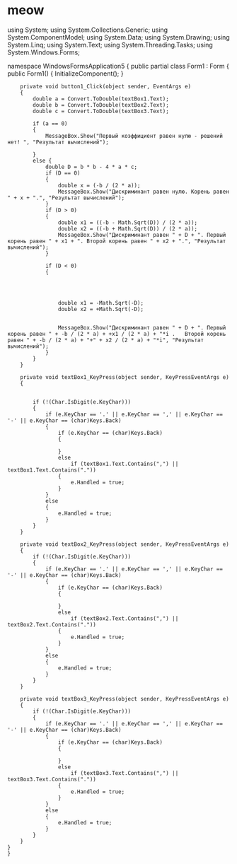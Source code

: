 # meow
using System;
using System.Collections.Generic;
using System.ComponentModel;
using System.Data;
using System.Drawing;
using System.Linq;
using System.Text;
using System.Threading.Tasks;
using System.Windows.Forms;

namespace WindowsFormsApplication5
{
    public partial class Form1 : Form
    {
        public Form1()
        {
            InitializeComponent();
        }

        private void button1_Click(object sender, EventArgs e)
        {
            double a = Convert.ToDouble(textBox1.Text);
            double b = Convert.ToDouble(textBox2.Text);
            double c = Convert.ToDouble(textBox3.Text);

            if (a == 0)
            {
                MessageBox.Show("Первый коэффициент равен нулю - решений нет! ", "Результат вычислений");

            }
            else {
                double D = b * b - 4 * a * c;
                if (D == 0)
                {
                    double x = (-b / (2 * a));
                    MessageBox.Show("Дискриминант равен нулю. Корень равен " + x + ".", "Результат вычислений");
                }
                if (D > 0)
                {
                    double x1 = ((-b - Math.Sqrt(D)) / (2 * a));
                    double x2 = ((-b + Math.Sqrt(D)) / (2 * a));
                    MessageBox.Show("Дискриминант равен " + D + ". Первый корень равен " + x1 + ". Второй корень равен " + x2 + ".", "Результат вычислений");
                }

                if (D < 0)
                {




                    double x1 = -Math.Sqrt(-D);
                    double x2 = +Math.Sqrt(-D);


                    MessageBox.Show("Дискриминант равен " + D + ". Первый корень равен " + -b / (2 * a) + +x1 / (2 * a) + "*i .   Второй корень равен " + -b / (2 * a) + "+" + x2 / (2 * a) + "*i", "Результат вычислений");
                }
            }
        }

        private void textBox1_KeyPress(object sender, KeyPressEventArgs e)
        {

            
            if (!(Char.IsDigit(e.KeyChar)))
            {
                if (e.KeyChar == '.' || e.KeyChar == ',' || e.KeyChar == '-' || e.KeyChar == (char)Keys.Back)
                {
                    if (e.KeyChar == (char)Keys.Back)
                    {

                    }
                    else
                        if (textBox1.Text.Contains(",") || textBox1.Text.Contains("."))
                    {
                        e.Handled = true;
                    }
                }
                else
                {
                    e.Handled = true;
                }
            }
        }

        private void textBox2_KeyPress(object sender, KeyPressEventArgs e)
        {
            if (!(Char.IsDigit(e.KeyChar)))
            {
                if (e.KeyChar == '.' || e.KeyChar == ',' || e.KeyChar == '-' || e.KeyChar == (char)Keys.Back)
                {
                    if (e.KeyChar == (char)Keys.Back)
                    {

                    }
                    else
                        if (textBox2.Text.Contains(",") || textBox2.Text.Contains("."))
                    {
                        e.Handled = true;
                    }
                }
                else
                {
                    e.Handled = true;
                }
            }
        }

        private void textBox3_KeyPress(object sender, KeyPressEventArgs e)
        {
            if (!(Char.IsDigit(e.KeyChar)))
            {
                if (e.KeyChar == '.' || e.KeyChar == ',' || e.KeyChar == '-' || e.KeyChar == (char)Keys.Back)
                {
                    if (e.KeyChar == (char)Keys.Back)
                    {

                    }
                    else
                        if (textBox3.Text.Contains(",") || textBox3.Text.Contains("."))
                    {
                        e.Handled = true;
                    }
                }
                else
                {
                    e.Handled = true;
                }
            }
        }
    }
    }


